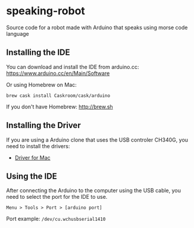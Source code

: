 # speaking-robot
Source code for a robot made with Arduino that speaks using morse code language

## Installing the IDE

You can download and install the IDE from arduino.cc: https://www.arduino.cc/en/Main/Software

Or using Homebrew on Mac:

```brew cask install Caskroom/cask/arduino```

If you don't have Homebrew: http://brew.sh

## Installing the Driver

If you are using a Arduino clone that uses the USB controler CH340G, you need to install the drivers:

- [Driver for Mac](drivers/CH34x_Install.zip)

## Using the IDE

After connecting the Arduino to the computer using the USB cable, you need to select the port for the IDE to use.

```Menu > Tools > Port > [arduino port]```

Port example: `/dev/cu.wchusbserial1410`
